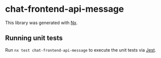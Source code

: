 # chat-frontend-api-message

This library was generated with [Nx](https://nx.dev).

## Running unit tests

Run `nx test chat-frontend-api-message` to execute the unit tests via [Jest](https://jestjs.io).
